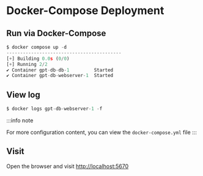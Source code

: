 # Docker-Compose Deployment

## Run via Docker-Compose
```python
$ docker compose up -d
------------------------------------------
[+] Building 0.0s (0/0)
[+] Running 2/2
✔ Container gpt-db-db-1         Started                                                                                                                                                                                          0.4s
✔ Container gpt-db-webserver-1  Started
```


## View log
```python
$ docker logs gpt-db-webserver-1 -f
```

:::info note

For more configuration content, you can view the `docker-compose.yml` file
:::


## Visit
Open the browser and visit [http://localhost:5670](http://localhost:5670)
